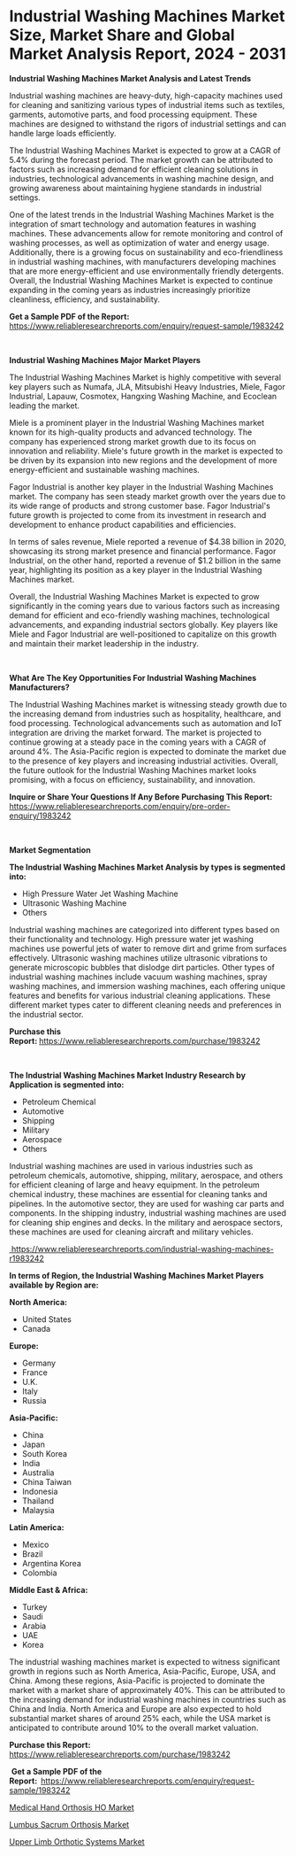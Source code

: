 <p><h1>Industrial Washing Machines Market Size, Market Share and Global Market Analysis Report, 2024 - 2031</h1></p><p><strong>Industrial Washing Machines Market Analysis and Latest Trends</strong></p>
<p><p>Industrial washing machines are heavy-duty, high-capacity machines used for cleaning and sanitizing various types of industrial items such as textiles, garments, automotive parts, and food processing equipment. These machines are designed to withstand the rigors of industrial settings and can handle large loads efficiently.</p><p>The Industrial Washing Machines Market is expected to grow at a CAGR of 5.4% during the forecast period. The market growth can be attributed to factors such as increasing demand for efficient cleaning solutions in industries, technological advancements in washing machine design, and growing awareness about maintaining hygiene standards in industrial settings.</p><p>One of the latest trends in the Industrial Washing Machines Market is the integration of smart technology and automation features in washing machines. These advancements allow for remote monitoring and control of washing processes, as well as optimization of water and energy usage. Additionally, there is a growing focus on sustainability and eco-friendliness in industrial washing machines, with manufacturers developing machines that are more energy-efficient and use environmentally friendly detergents. Overall, the Industrial Washing Machines Market is expected to continue expanding in the coming years as industries increasingly prioritize cleanliness, efficiency, and sustainability.</p></p>
<p><strong>Get a Sample PDF of the Report:&nbsp;</strong> <a href="https://www.reliableresearchreports.com/enquiry/request-sample/1983242">https://www.reliableresearchreports.com/enquiry/request-sample/1983242</a></p>
<p>&nbsp;</p>
<p><strong>Industrial Washing Machines Major Market Players</strong></p>
<p><p>The Industrial Washing Machines Market is highly competitive with several key players such as Numafa, JLA, Mitsubishi Heavy Industries, Miele, Fagor Industrial, Lapauw, Cosmotex, Hangxing Washing Machine, and Ecoclean leading the market. </p><p>Miele is a prominent player in the Industrial Washing Machines market known for its high-quality products and advanced technology. The company has experienced strong market growth due to its focus on innovation and reliability. Miele's future growth in the market is expected to be driven by its expansion into new regions and the development of more energy-efficient and sustainable washing machines.</p><p>Fagor Industrial is another key player in the Industrial Washing Machines market. The company has seen steady market growth over the years due to its wide range of products and strong customer base. Fagor Industrial's future growth is projected to come from its investment in research and development to enhance product capabilities and efficiencies.</p><p>In terms of sales revenue, Miele reported a revenue of $4.38 billion in 2020, showcasing its strong market presence and financial performance. Fagor Industrial, on the other hand, reported a revenue of $1.2 billion in the same year, highlighting its position as a key player in the Industrial Washing Machines market.</p><p>Overall, the Industrial Washing Machines Market is expected to grow significantly in the coming years due to various factors such as increasing demand for efficient and eco-friendly washing machines, technological advancements, and expanding industrial sectors globally. Key players like Miele and Fagor Industrial are well-positioned to capitalize on this growth and maintain their market leadership in the industry.</p></p>
<p>&nbsp;</p>
<p><strong>What Are The Key Opportunities For Industrial Washing Machines Manufacturers?</strong></p>
<p><p>The Industrial Washing Machines market is witnessing steady growth due to the increasing demand from industries such as hospitality, healthcare, and food processing. Technological advancements such as automation and IoT integration are driving the market forward. The market is projected to continue growing at a steady pace in the coming years with a CAGR of around 4%. The Asia-Pacific region is expected to dominate the market due to the presence of key players and increasing industrial activities. Overall, the future outlook for the Industrial Washing Machines market looks promising, with a focus on efficiency, sustainability, and innovation.</p></p>
<p><strong>Inquire or Share Your Questions If Any Before Purchasing This Report:</strong> <a href="https://www.reliableresearchreports.com/enquiry/pre-order-enquiry/1983242">https://www.reliableresearchreports.com/enquiry/pre-order-enquiry/1983242</a></p>
<p>&nbsp;</p>
<p><strong>Market Segmentation</strong></p>
<p><strong>The Industrial Washing Machines Market Analysis by types is segmented into:</strong></p>
<p><ul><li>High Pressure Water Jet Washing Machine</li><li>Ultrasonic Washing Machine</li><li>Others</li></ul></p>
<p><p>Industrial washing machines are categorized into different types based on their functionality and technology. High pressure water jet washing machines use powerful jets of water to remove dirt and grime from surfaces effectively. Ultrasonic washing machines utilize ultrasonic vibrations to generate microscopic bubbles that dislodge dirt particles. Other types of industrial washing machines include vacuum washing machines, spray washing machines, and immersion washing machines, each offering unique features and benefits for various industrial cleaning applications. These different market types cater to different cleaning needs and preferences in the industrial sector.</p></p>
<p><strong>Purchase this Report:&nbsp;</strong><a href="https://www.reliableresearchreports.com/purchase/1983242">https://www.reliableresearchreports.com/purchase/1983242</a></p>
<p>&nbsp;</p>
<p><strong>The Industrial Washing Machines Market Industry Research by Application is segmented into:</strong></p>
<p><ul><li>Petroleum Chemical</li><li>Automotive</li><li>Shipping</li><li>Military</li><li>Aerospace</li><li>Others</li></ul></p>
<p><p>Industrial washing machines are used in various industries such as petroleum chemicals, automotive, shipping, military, aerospace, and others for efficient cleaning of large and heavy equipment. In the petroleum chemical industry, these machines are essential for cleaning tanks and pipelines. In the automotive sector, they are used for washing car parts and components. In the shipping industry, industrial washing machines are used for cleaning ship engines and decks. In the military and aerospace sectors, these machines are used for cleaning aircraft and military vehicles.</p></p>
<p><a href="https://www.reliableresearchreports.com/industrial-washing-machines-r1983242">&nbsp;https://www.reliableresearchreports.com/industrial-washing-machines-r1983242</a></p>
<p><strong>In terms of Region, the Industrial Washing Machines Market Players available by Region are:</strong></p>
<p>
    <p> <strong> North America: </strong>
        <ul>
            <li>United States</li>
            <li>Canada</li>
        </ul>
        </p> 
    <p> <strong> Europe: </strong>
        <ul>
            <li>Germany</li>
            <li>France</li>
            <li>U.K.</li>
            <li>Italy</li>
            <li>Russia</li>
        </ul>
        </p> 
    <p> <strong> Asia-Pacific: </strong>
        <ul>
            <li>China</li>
            <li>Japan</li>
            <li>South Korea</li>
            <li>India</li>
            <li>Australia</li>
            <li>China Taiwan</li>
            <li>Indonesia</li>
            <li>Thailand</li>
            <li>Malaysia</li>
        </ul>
        </p> 
    <p> <strong> Latin America: </strong>
        <ul>
            <li>Mexico</li>
            <li>Brazil</li>
            <li>Argentina Korea</li>
            <li>Colombia</li>
        </ul>
        </p> 
    <p> <strong> Middle East & Africa: </strong>
        <ul>
            <li>Turkey</li>
            <li>Saudi</li>
            <li>Arabia</li>
            <li>UAE</li>
            <li>Korea</li>
        </ul>
    </p>
    </p>
<p><p>The industrial washing machines market is expected to witness significant growth in regions such as North America, Asia-Pacific, Europe, USA, and China. Among these regions, Asia-Pacific is projected to dominate the market with a market share of approximately 40%. This can be attributed to the increasing demand for industrial washing machines in countries such as China and India. North America and Europe are also expected to hold substantial market shares of around 25% each, while the USA market is anticipated to contribute around 10% to the overall market valuation.</p></p>
<p><strong>Purchase this Report: </strong><a href="https://www.reliableresearchreports.com/purchase/1983242">https://www.reliableresearchreports.com/purchase/1983242</a></p>
<p>&nbsp;<strong>Get a Sample PDF of the Report:&nbsp;&nbsp;</strong><a href="https://www.reliableresearchreports.com/enquiry/request-sample/1983242">https://www.reliableresearchreports.com/enquiry/request-sample/1983242</a></p>
<p><strong></strong></p>
<p><p><a href="https://faithful-glue-af3.notion.site/Medical-Hand-Orthosis-HO-Market-Analysis-and-Sze-Forecasted-for-period-from-2024-to-2031-8b202f115b6c4867aeb513344a2c96ef">Medical Hand Orthosis HO Market</a></p><p><a href="https://angry-finch-aaf.notion.site/Lumbus-Sacrum-Orthosis-Market-Outlook-Industry-Overview-and-Forecast-2024-to-2031-ad170c45daf042ac99d86ae68e86840e">Lumbus Sacrum Orthosis Market</a></p><p><a href="https://chivalrous-flock-a86.notion.site/Upper-Limb-Orthotic-Systems-Market-Size-and-Market-Trends-Complete-Industry-Overview-2024-to-2031-7008cb6a5c3f4b8a82f39f58c5386783">Upper Limb Orthotic Systems Market</a></p></p>